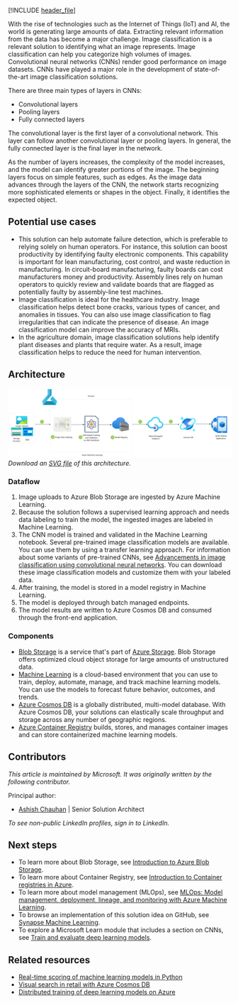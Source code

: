 [!INCLUDE [header_file](../../../includes/sol-idea-header.md)]

With the rise of technologies such as the Internet of Things (IoT) and AI, the world is generating large amounts of data. Extracting relevant information from the data has become a major challenge. Image classification is a relevant solution to identifying what an image represents. Image classification can help you categorize high volumes of images. Convolutional neural networks (CNNs) render good performance on image datasets. CNNs have played a major role in the development of state-of-the-art image classification solutions.

There are three main types of layers in CNNs:

- Convolutional layers
- Pooling layers
- Fully connected layers

The convolutional layer is the first layer of a convolutional network. This layer can follow another convolutional layer or pooling layers. In general, the fully connected layer is the final layer in the network.

As the number of layers increases, the complexity of the model increases, and the model can identify greater portions of the image. The beginning layers focus on simple features, such as edges. As the image data advances through the layers of the CNN, the network starts recognizing more sophisticated elements or shapes in the object. Finally, it identifies the expected object.

## Potential use cases

- This solution can help automate failure detection, which is preferable to relying solely on human operators. For instance, this solution can boost productivity by identifying faulty electronic components. This capability is important for lean manufacturing, cost control, and waste reduction in manufacturing. In circuit-board manufacturing, faulty boards can cost manufacturers money and productivity. Assembly lines rely on human operators to quickly review and validate boards that are flagged as potentially faulty by assembly-line test machines.
- Image classification is ideal for the healthcare industry. Image classification helps detect bone cracks, various types of cancer, and anomalies in tissues. You can also use image classification to flag irregularities that can indicate the presence of disease. An image classification model can improve the accuracy of MRIs.
- In the agriculture domain, image classification solutions help identify plant diseases and plants that require water. As a result, image classification helps to reduce the need for human intervention.

## Architecture

![Architecture diagram: image classification with convolutional neural networks and Azure Machine Learning.](../media/image-classification-with-convolutional-neural-networks.png)
*Download an [SVG file](../media/image-classification-with-convolutional-neural-networks.svg) of this architecture.*

### Dataflow

1. Image uploads to Azure Blob Storage are ingested by Azure Machine Learning.
2. Because the solution follows a supervised learning approach and needs data labeling to train the model, the ingested images are labeled in Machine Learning.
3. The CNN model is trained and validated in the Machine Learning notebook. Several pre-trained image classification models are available. You can use them by using a transfer learning approach. For information about some variants of pre-trained CNNs, see [Advancements in image classification using convolutional neural networks](https://arxiv.org/pdf/1905.03288.pdf). You can download these image classification models and customize them with your labeled data.
4. After training, the model is stored in a model registry in Machine Learning.
5. The model is deployed through batch managed endpoints.
6. The model results are written to Azure Cosmos DB and consumed through the front-end application.

### Components

- [Blob Storage](https://azure.microsoft.com/services/storage/blobs) is a service that's part of [Azure Storage](https://azure.microsoft.com/products/category/storage). Blob Storage offers optimized cloud object storage for large amounts of unstructured data.
- [Machine Learning](https://azure.microsoft.com/services/machine-learning) is a cloud-based environment that you can use to train, deploy, automate, manage, and track machine learning models. You can use the models to forecast future behavior, outcomes, and trends.
- [Azure Cosmos DB](https://azure.microsoft.com/services/cosmos-db) is a globally distributed, multi-model database. With Azure Cosmos DB, your solutions can elastically scale throughput and storage across any number of geographic regions.
- [Azure Container Registry](https://azure.microsoft.com/services/container-registry) builds, stores, and manages container images and can store containerized machine learning models.

## Contributors

*This article is maintained by Microsoft. It was originally written by the following contributor.*

Principal author:

- [Ashish Chauhan](https://www.linkedin.com/in/a69171115/) | Senior Solution Architect

*To see non-public LinkedIn profiles, sign in to LinkedIn.*

## Next steps

- To learn more about Blob Storage, see [Introduction to Azure Blob Storage](/azure/storage/blobs/storage-blobs-introduction).
- To learn more about Container Registry, see [Introduction to Container registries in Azure](/azure/container-registry/container-registry-intro).
- To learn more about model management (MLOps), see [MLOps: Model management, deployment, lineage, and monitoring with Azure Machine Learning](/azure/machine-learning/concept-model-management-and-deployment).
- To browse an implementation of this solution idea on GitHub, see [Synapse Machine Learning](https://github.com/azure/mmlspark).
- To explore a Microsoft Learn module that includes a section on CNNs, see [Train and evaluate deep learning models](/training/modules/train-evaluate-deep-learn-models).

## Related resources

- [Real-time scoring of machine learning models in Python](../../reference-architectures/ai/real-time-scoring-machine-learning-models.yml)
- [Visual search in retail with Azure Cosmos DB](../../industries/retail/visual-search-use-case-overview.yml)
- [Distributed training of deep learning models on Azure](../../reference-architectures/ai/training-deep-learning.yml)
